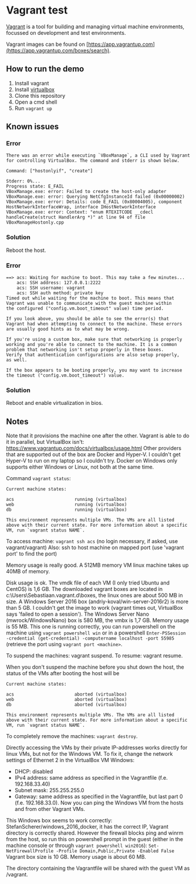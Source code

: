 # Vagrant test

[Vagrant](https://www.vagrantup.com/) is a tool for building and managing virtual machine environments, focussed on development and test environments.

Vagrant images can be found on [https://app.vagrantup.com](https://app.vagrantup.com/boxes/search).

## How to run the demo

1. Install vagrant
2. Install [virtualbox](https://www.virtualbox.org/)
3. Clone this repository
4. Open a cmd shell
5. Run `vagrant up`

## Known issues

### Error
~~~~
There was an error while executing `VBoxManage`, a CLI used by Vagrant
for controlling VirtualBox. The command and stderr is shown below.

Command: ["hostonlyif", "create"]

Stderr: 0%...
Progress state: E_FAIL
VBoxManage.exe: error: Failed to create the host-only adapter
VBoxManage.exe: error: Querying NetCfgInstanceId failed (0x00000002)
VBoxManage.exe: error: Details: code E_FAIL (0x80004005), component HostNetworkInterfaceWrap, interface IHostNetworkInterface
VBoxManage.exe: error: Context: "enum RTEXITCODE __cdecl handleCreate(struct HandlerArg *)" at line 94 of file VBoxManageHostonly.cpp
~~~~

### Solution
Reboot the host.

### Error
~~~~
==> acs: Waiting for machine to boot. This may take a few minutes...
    acs: SSH address: 127.0.0.1:2222
    acs: SSH username: vagrant
    acs: SSH auth method: private key
Timed out while waiting for the machine to boot. This means that
Vagrant was unable to communicate with the guest machine within
the configured ("config.vm.boot_timeout" value) time period.

If you look above, you should be able to see the error(s) that
Vagrant had when attempting to connect to the machine. These errors
are usually good hints as to what may be wrong.

If you're using a custom box, make sure that networking is properly
working and you're able to connect to the machine. It is a common
problem that networking isn't setup properly in these boxes.
Verify that authentication configurations are also setup properly,
as well.

If the box appears to be booting properly, you may want to increase
the timeout ("config.vm.boot_timeout") value.
~~~~

### Solution

Reboot and enable virtualization in bios.

## Notes

Note that it provisions the machine one after the other. Vagrant is able to do it in parallel, but VirtualBox isn't: https://www.vagrantup.com/docs/virtualbox/usage.html
Other providers that are supported out of the box are Docker and Hyper-V.
I couldn't get Hyper-V to run on my laptop so I couldn't try. Docker on Windows only supports either Windows or Linux, not both at the same time.

Command `vagrant status`:

~~~~
Current machine states:

acs                       running (virtualbox)
web                       running (virtualbox)
db                        running (virtualbox)

This environment represents multiple VMs. The VMs are all listed
above with their current state. For more information about a specific
VM, run `vagrant status NAME`.
~~~~

To access machine: `vagrant ssh acs` (no login necessary, if asked, use vagrant/vagrant)
Also: ssh to host machine on mapped port (use 'vagrant port' to find the port)

Memory usage is really good. A 512MB memory VM linux machine takes up 40MB of memory.

Disk usage is ok. The vmdk file of each VM (I only tried Ubuntu and CentOS) is 1,6 GB.
The downloaded vagrant boxes are located in c:\Users\Sebastiaan\.vagrant.d\boxes, the linux ones are about 500 MB in size.
A Windows Server 2016 box (andriy-koval/win-server-2016r2) is more than 5 GB. I couldn't get the image to work (vagrant times out, VirtualBox says 'failed to open a session').
The Windows Server Nano (mwrock/WindowsNano) box is 580 MB, the vmbx is 1,7 GB. Memory usage is 55 MB. This one is running correctly, you can run powershell on the machine
using `vagrant powershell win` or in a powershell `Enter-PSSession -credential (get-credential) -computername localhost -port 55985` (retrieve the port using `vagrant port <machine>`. 

To suspend the machines: vagrant suspend. To resume: vagrant resume.

When you don't suspend the machine before you shut down the host, the status of the VMs after booting the host will be

~~~~
Current machine states:

acs                       aborted (virtualbox)
web                       aborted (virtualbox)
db                        aborted (virtualbox)

This environment represents multiple VMs. The VMs are all listed
above with their current state. For more information about a specific
VM, run `vagrant status NAME`.
~~~~

To completely remove the machines: `vagrant destroy`.

Directly accessing the VMs by their private IP-addresses works directly for linux VMs, but not for the Windows VM. To fix it, change the network settings of
Ethernet 2 in the VirtualBox VM Windows:
- DHCP: disabled
- IPv4 address: same address as specified in the Vagrantfile (f.e. 192.168.33.40)
- Subnet mask: 255.255.255.0
- Gateway: same address as specified in the Vagrantfile, but last part 0 (f.e. 192.168.33.0).
Now you can ping the Windows VM from the hosts and from other Vagrant VMs.

This Windows box seems to work correctly: StefanScherer/windows_2016_docker, it has the correct IP, Vagrant directory is correctly shared. However the firewall blocks
ping and winrm from the host, so run this on powershell prompt in the guest (either in the machine console or through `vagrant powershell win2016`):
`Set-NetFirewallProfile -Profile Domain,Public,Private -Enabled False`
Vagrant box size is 10 GB. Memory usage is about 60 MB.

The directory containing the Vagrantfile will be shared with the guest VM as /vagrant.
